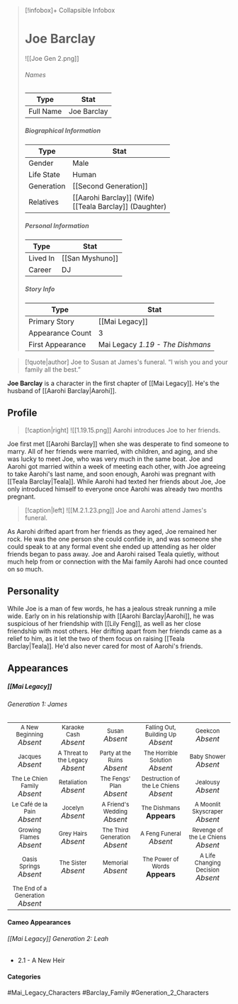 > [!infobox]+ Collapsible Infobox
> # Joe Barclay
> ![[Joe Gen 2.png]] 
> ###### Names 
> | Type | Stat | 
> | ---- | ---- | 
> | Full Name | Joe Barclay | 
>
> ##### Biographical Information
> | Type | Stat | 
> | ---- | ---- | 
> | Gender | Male | 
> | Life State | Human |
> | Generation | [[Second Generation]] |
> | Relatives | [[Aarohi Barclay]] (Wife)<br>[[Teala Barclay]] (Daughter)
> 
> ##### Personal Information
> | Type | Stat | 
> | ---- | ---- | 
> | Lived In |[[San Myshuno]]| 
> | Career | DJ | 
> 
> ##### Story Info
> | Type | Stat | 
> | ---- | ---- | 
> | Primary Story | [[Mai Legacy]] | 
> | Appearance Count | 3 | 
> | First Appearance | Mai Legacy *1.19 - The Dishmans*

> [!quote|author] Joe to Susan at James's funeral.
> “I wish you and your family all the best.”

**Joe Barclay** is a character in the first chapter of [[Mai Legacy]]. He's the husband of [[Aarohi Barclay|Aarohi]].

## Profile
> [!caption|right]
> ![[1.19.15.png]] 
> Aarohi introduces Joe to her friends.

Joe first met [[Aarohi Barclay]] when she was desperate to find someone to marry. All of her friends were married, with children, and aging, and she was lucky to meet Joe, who was very much in the same boat. Joe and Aarohi got married within a week of meeting each other, with Joe agreeing to take Aarohi's last name, and soon enough, Aarohi was pregnant with [[Teala Barclay|Teala]]. While Aarohi had texted her friends about Joe, Joe only introduced himself to everyone once Aarohi was already two months pregnant.

> [!caption|left]
> ![[M.2.1.23.png]] 
> Joe and Aarohi attend James's funeral.

As Aarohi drifted apart from her friends as they aged, Joe remained her rock. He was the one person she could confide in, and was someone she could speak to at any formal event she ended up attending as her older friends began to pass away. Joe and Aarohi raised Teala quietly, without much help from or connection with the Mai family Aarohi had once counted on so much.

## Personality
While Joe is a man of few words, he has a jealous streak running a mile wide. Early on in his relationship with [[Aarohi Barclay|Aarohi]], he was suspicious of her friendship with [[Lily Feng]], as well as her close friendship with most others. Her drifting apart from her friends came as a relief to him, as it let the two of them focus on raising [[Teala Barclay|Teala]]. He'd also never cared for most of Aarohi's friends.

## Appearances
##### [[Mai Legacy]]
###### Generation 1: James
|                                                                       |     |     |     |     |
| --------------------------------------------------------------------- | --- | --- | --- | --- |
| <center><font size=2>A New Beginning<br><font size=3>*Absent*  | <center><font size=2>Karaoke Cash<br><font size=3>*Absent* | <center><font size=2>Susan<br><font size=3>*Absent*| <center><font size=2>Falling Out, Building Up<br><font size=3>*Absent*| <center><font size=2>Geekcon<br><font size=3>*Absent* |
| <center><font size=2>Jacques<br><font size=3>*Absent*  | <center><font size=2>A Threat to the Legacy<br><font size=3>*Absent* | <center><font size=2>Party at the Ruins<br><font size=3>*Absent* | <center><font size=2>The Horrible Solution<br><font size=3>*Absent*| <center><font size=2>Baby Shower<br><font size=3>*Absent*|
| <center><font size=2>The Le Chien Family<br><font size=3>*Absent*  | <center><font size=2>Retaliation<br><font size=3>*Absent*| <center><font size=2>The Fengs' Plan<br><font size=3>*Absent* | <center><font size=2>Destruction of the Le Chiens<br><font size=3>*Absent*| <center><font size=2>Jealousy<br><font size=3>*Absent* |
| <center><font size=2>Le Café de la Pain<br><font size=3>*Absent*  | <center><font size=2>Jocelyn<br><font size=3>*Absent*| <center><font size=2>A Friend's Wedding<br><font size=3>*Absent* | <center><font size=2>The Dishmans<br><font size=3>**Appears** | <center><font size=2>A Moonlit Skyscraper<br><font size=3>*Absent* |
| <center><font size=2>Growing Flames<br><font size=3>*Absent* | <center><font size=2>Grey Hairs<br><font size=3>*Absent*  | <center><font size=2>The Third Generation<br><font size=3>*Absent* | <center><font size=2>A Feng Funeral<br><font size=3>*Absent* | <center><font size=2>Revenge of the Le Chiens<br><font size=3>*Absent*|
| <center><font size=2>Oasis Springs<br><font size=3>*Absent* | <center><font size=2>The Sister<br><font size=3>*Absent*| <center><font size=2>Memorial<br><font size=3>*Absent* | <center><font size=2>The Power of Words<br><font size=3>**Appears**| <center><font size=2>A Life Changing Decision<br><font size=3>*Absent* |
| <center><font size=2>The End of a Generation<br><font size=3>*Absent*  |

#### Cameo Appearances
###### [[Mai Legacy]] Generation 2: Leah
- 2.1 - A New Heir

#### Categories
#Mai_Legacy_Characters #Barclay_Family #Generation_2_Characters